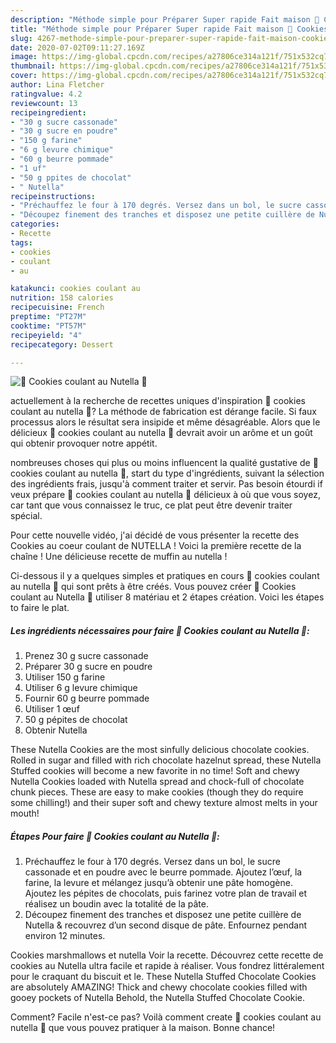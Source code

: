 ```yaml
---
description: "Méthode simple pour Préparer Super rapide Fait maison 🍫 Cookies coulant au Nutella 🍫"
title: "Méthode simple pour Préparer Super rapide Fait maison 🍫 Cookies coulant au Nutella 🍫"
slug: 4267-methode-simple-pour-preparer-super-rapide-fait-maison-cookies-coulant-au-nutella
date: 2020-07-02T09:11:27.169Z
image: https://img-global.cpcdn.com/recipes/a27806ce314a121f/751x532cq70/🍫-cookies-coulant-au-nutella-🍫-photo-principale-de-la-recette.jpg
thumbnail: https://img-global.cpcdn.com/recipes/a27806ce314a121f/751x532cq70/🍫-cookies-coulant-au-nutella-🍫-photo-principale-de-la-recette.jpg
cover: https://img-global.cpcdn.com/recipes/a27806ce314a121f/751x532cq70/🍫-cookies-coulant-au-nutella-🍫-photo-principale-de-la-recette.jpg
author: Lina Fletcher
ratingvalue: 4.2
reviewcount: 13
recipeingredient:
- "30 g sucre cassonade"
- "30 g sucre en poudre"
- "150 g farine"
- "6 g levure chimique"
- "60 g beurre pommade"
- "1 uf"
- "50 g ppites de chocolat"
- " Nutella"
recipeinstructions:
- "Préchauffez le four à 170 degrés. Versez dans un bol, le sucre cassonade et en poudre avec le beurre pommade. Ajoutez l’œuf, la farine, la levure et mélangez jusqu’à obtenir une pâte homogène. Ajoutez les pépites de chocolats, puis farinez votre plan de travail et réalisez un boudin avec la totalité de la pâte."
- "Découpez finement des tranches et disposez une petite cuillère de Nutella &amp; recouvrez d’un second disque de pâte. Enfournez pendant environ 12 minutes."
categories:
- Recette
tags:
- cookies
- coulant
- au

katakunci: cookies coulant au 
nutrition: 158 calories
recipecuisine: French
preptime: "PT27M"
cooktime: "PT57M"
recipeyield: "4"
recipecategory: Dessert

---
```



![🍫 Cookies coulant au Nutella 🍫](https://img-global.cpcdn.com/recipes/a27806ce314a121f/751x532cq70/🍫-cookies-coulant-au-nutella-🍫-photo-principale-de-la-recette.jpg)

actuellement à la recherche de recettes uniques d'inspiration 🍫 cookies coulant au nutella 🍫? La méthode de fabrication est dérange facile. Si faux processus alors le résultat sera insipide et même désagréable. Alors que le délicieux 🍫 cookies coulant au nutella 🍫 devrait avoir un arôme et un goût qui obtenir provoquer notre appétit.

nombreuses choses qui plus ou moins influencent la qualité gustative de 🍫 cookies coulant au nutella 🍫, start du type d'ingrédients, suivant la sélection des ingrédients frais, jusqu'à comment traiter et servir. Pas besoin étourdi if veux prépare 🍫 cookies coulant au nutella 🍫 délicieux à où que vous soyez, car tant que vous connaissez le truc, ce plat peut être devenir traiter spécial.

Pour cette nouvelle vidéo, j&#39;ai décidé de vous présenter la recette des Cookies au coeur coulant de NUTELLA ! Voici la première recette de la chaîne ! Une délicieuse recette de muffin au nutella !


Ci-dessous il y a quelques simples et pratiques en cours 🍫 cookies coulant au nutella 🍫 qui sont prêts à être créés. Vous pouvez créer 🍫 Cookies coulant au Nutella 🍫 utiliser 8 matériau et 2 étapes création. Voici les étapes to faire le plat.

<!--inarticleads1-->

##### Les ingrédients nécessaires pour faire 🍫 Cookies coulant au Nutella 🍫:

1. Prenez 30 g sucre cassonade
1. Préparer 30 g sucre en poudre
1. Utiliser 150 g farine
1. Utiliser 6 g levure chimique
1. Fournir 60 g beurre pommade
1. Utiliser 1 œuf
1.  50 g pépites de chocolat
1. Obtenir  Nutella


These Nutella Cookies are the most sinfully delicious chocolate cookies. Rolled in sugar and filled with rich chocolate hazelnut spread, these Nutella Stuffed cookies will become a new favorite in no time! Soft and chewy Nutella Cookies loaded with Nutella spread and chock-full of chocolate chunk pieces. These are easy to make cookies (though they do require some chilling!) and their super soft and chewy texture almost melts in your mouth! 

<!--inarticleads2-->

##### Étapes Pour faire 🍫 Cookies coulant au Nutella 🍫:

1. Préchauffez le four à 170 degrés. Versez dans un bol, le sucre cassonade et en poudre avec le beurre pommade. Ajoutez l’œuf, la farine, la levure et mélangez jusqu’à obtenir une pâte homogène. Ajoutez les pépites de chocolats, puis farinez votre plan de travail et réalisez un boudin avec la totalité de la pâte.
1. Découpez finement des tranches et disposez une petite cuillère de Nutella &amp; recouvrez d’un second disque de pâte. Enfournez pendant environ 12 minutes.


Cookies marshmallows et nutella Voir la recette. Découvrez cette recette de cookies au Nutella ultra facile et rapide à réaliser. Vous fondrez littéralement pour le craquant du biscuit et le. These Nutella Stuffed Chocolate Cookies are absolutely AMAZING! Thick and chewy chocolate cookies filled with gooey pockets of Nutella Behold, the Nutella Stuffed Chocolate Cookie. 


Comment? Facile n'est-ce pas? Voilà comment create 🍫 cookies coulant au nutella 🍫 que vous pouvez pratiquer à la maison. Bonne chance!
